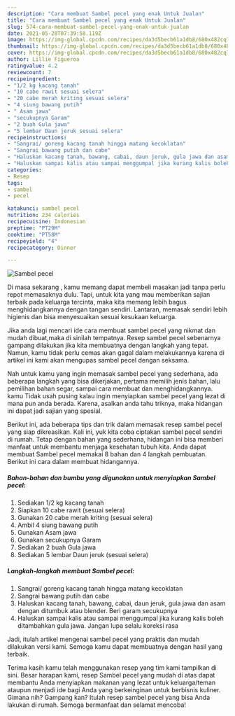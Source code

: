 ```yaml
---
description: "Cara membuat Sambel pecel yang enak Untuk Jualan"
title: "Cara membuat Sambel pecel yang enak Untuk Jualan"
slug: 574-cara-membuat-sambel-pecel-yang-enak-untuk-jualan
date: 2021-05-28T07:39:58.119Z
image: https://img-global.cpcdn.com/recipes/da3d5becb61a1db8/680x482cq70/sambel-pecel-foto-resep-utama.jpg
thumbnail: https://img-global.cpcdn.com/recipes/da3d5becb61a1db8/680x482cq70/sambel-pecel-foto-resep-utama.jpg
cover: https://img-global.cpcdn.com/recipes/da3d5becb61a1db8/680x482cq70/sambel-pecel-foto-resep-utama.jpg
author: Lillie Figueroa
ratingvalue: 4.2
reviewcount: 7
recipeingredient:
- "1/2 kg kacang tanah"
- "10 cabe rawit sesuai selera"
- "20 cabe merah kriting sesuai selera"
- "4 siung bawang putih"
- " Asam jawa"
- "secukupnya Garam"
- "2 buah Gula jawa"
- "5 lembar Daun jeruk sesuai selera"
recipeinstructions:
- "Sangrai/ goreng kacang tanah hingga matang kecoklatan"
- "Sangrai bawang putih dan cabe"
- "Haluskan kacang tanah, bawang, cabai, daun jeruk, gula jawa dan asam dengan ditumbuk atau blender. Beri garam secukupnya"
- "Haluskan sampai kalis atau sampai menggumpal jika kurang kalis boleh ditambahkan gula jawa. Jangan lupa selalu koreksi rasa"
categories:
- Resep
tags:
- sambel
- pecel

katakunci: sambel pecel 
nutrition: 234 calories
recipecuisine: Indonesian
preptime: "PT29M"
cooktime: "PT58M"
recipeyield: "4"
recipecategory: Dinner

---
```



![Sambel pecel](https://img-global.cpcdn.com/recipes/da3d5becb61a1db8/680x482cq70/sambel-pecel-foto-resep-utama.jpg)

Di masa  sekarang , kamu memang dapat membeli masakan jadi tanpa perlu repot memasaknya dulu. Tapi, untuk kita yang mau memberikan sajian terbaik pada keluarga tercinta, maka kita memang lebih bagus menghidangkannya dengan tangan sendiri. Lantaran, memasak sendiri lebih higienis dan bisa menyesuaikan sesuai kesukaan keluarga.

Jika anda lagi mencari ide cara membuat sambel pecel yang nikmat dan mudah dibuat,maka di sinilah tempatnya. Resep sambel pecel  sebenarnya gampang dilakukan jika kita membuatnya dengan langkah yang tepat. Namun, kamu tidak perlu cemas akan gagal dalam melakukannya 
karena di artikel ini kami akan mengupas sambel pecel dengan seksama.  



Nah untuk kamu yang ingin memasak sambel pecel yang sederhana, ada beberapa langkah yang bisa dikerjakan, pertama memilih jenis bahan, lalu pemilihan bahan segar, sampai cara membuat dan menghidangkannya. kamu Tidak usah pusing kalau ingin menyiapkan sambel pecel yang lezat di mana pun anda berada. Karena, asalkan anda  tahu triknya, maka hidangan ini dapat jadi sajian yang spesial.

Berikut ini, ada beberapa tips dan trik dalam memasak resep sambel pecel yang siap dikreasikan. Kali ini, yuk kita coba ciptakan sambel pecel sendiri di rumah. Tetap dengan bahan yang sederhana, hidangan ini bisa memberi manfaat untuk membantu menjaga kesehatan tubuh kita. Anda dapat membuat Sambel pecel memakai 8 bahan dan 4 langkah pembuatan. Berikut ini cara dalam membuat hidangannya.

<!--inarticleads1-->

##### Bahan-bahan dan bumbu yang digunakan untuk menyiapkan Sambel pecel:

1. Sediakan 1/2 kg kacang tanah
1. Siapkan 10 cabe rawit (sesuai selera)
1. Gunakan 20 cabe merah kriting (sesuai selera)
1. Ambil 4 siung bawang putih
1. Gunakan  Asam jawa
1. Gunakan secukupnya Garam
1. Sediakan 2 buah Gula jawa
1. Sediakan 5 lembar Daun jeruk (sesuai selera)




<!--inarticleads2-->

##### Langkah-langkah membuat Sambel pecel:

1. Sangrai/ goreng kacang tanah hingga matang kecoklatan
1. Sangrai bawang putih dan cabe
1. Haluskan kacang tanah, bawang, cabai, daun jeruk, gula jawa dan asam dengan ditumbuk atau blender. Beri garam secukupnya
1. Haluskan sampai kalis atau sampai menggumpal jika kurang kalis boleh ditambahkan gula jawa. Jangan lupa selalu koreksi rasa




Jadi, itulah artikel mengenai  sambel pecel  yang praktis dan mudah dilakukan versi kami. Semoga kamu dapat membuatnya dengan hasil yang terbaik. 

Terima kasih kamu telah menggunakan resep yang tim kami tampilkan di sini. Besar harapan kami, resep  Sambel pecel yang mudah di atas dapat membantu Anda menyiapkan makanan yang lezat untuk keluarga/teman ataupun menjadi ide bagi Anda yang berkeinginan untuk berbisnis kuliner. Gimana nih? Gampang kan? Itulah resep sambel pecel yang bisa Anda lakukan di rumah. Semoga bermanfaat dan selamat mencoba!

